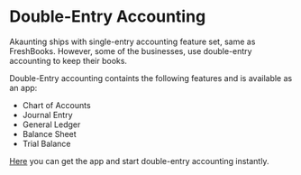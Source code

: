 Double-Entry Accounting
=======================

Akaunting ships with single-entry accounting feature set, same as FreshBooks. However, some of the businesses, use double-entry accounting to keep their books.

Double-Entry accounting containts the following features and is available as an app:

- Chart of Accounts
- Journal Entry
- General Ledger
- Balance Sheet
- Trial Balance

[Here](https://akaunting.com/apps/double-entry) you can get the app and start double-entry accounting instantly.